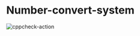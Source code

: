 # Number-convert-system
![cppcheck-action](https://github.com/stepin105190/Number-convert-system/workflows/cppcheck-action/badge.svg)
